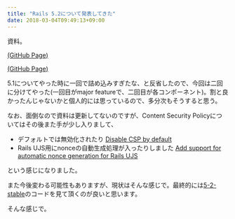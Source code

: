 ```yaml
---
title: "Rails 5.2について発表してきた"
date: 2018-03-04T09:49:13+09:00
---
```


資料。

<script async class="speakerdeck-embed" data-id="d0c02bdec2494a25b92f059ad7c69588" data-ratio="1.37265415549598" src="//speakerdeck.com/assets/embed.js"></script>
[(GitHub Page)](https://y-yagi.github.io/presen_rails_5_2/#)

<script async class="speakerdeck-embed" data-id="532b9432e56746c383c4382752f3cadc" data-ratio="1.37265415549598" src="//speakerdeck.com/assets/embed.js"></script>
[(GitHub Page)](https://y-yagi.github.io/presen_rails_5_2_part2/#/)

5.1についてやった時に一回で詰め込みすぎたな、と反省したので、今回は二回に分けてやった(一回目がmajor featureで、二回目が各コンポーネント)。割と良かったんじゃないかと個人的には思っているので、多分次もそうすると思う。

なお、面倒なので資料は更新してないのですが、Content Security Policyについてはその後また手が少し入りまして、

* デフォルトでは無効化されたり [Disable CSP by default](https://github.com/rails/rails/pull/31830)
* Rails UJS用にnonceの自動生成処理が入ったりしました [Add support for automatic nonce generation for Rails UJS](https://github.com/rails/rails/pull/32018)

という感じになりました。

また今後変わる可能性もありますが、現状はそんな感じで。最終的には[5-2-stable](https://github.com/rails/rails/tree/5-2-stable)のコードを見て頂くのが良いと思います。

そんな感じで。

